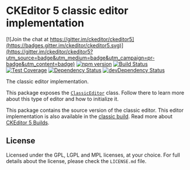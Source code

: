 CKEditor 5 classic editor implementation
========================================

[![Join the chat at https://gitter.im/ckeditor/ckeditor5](https://badges.gitter.im/ckeditor/ckeditor5.svg)](https://gitter.im/ckeditor/ckeditor5?utm_source=badge&utm_medium=badge&utm_campaign=pr-badge&utm_content=badge)
[![npm version](https://badge.fury.io/js/%40ckeditor%2Fckeditor5-editor-classic.svg)](https://www.npmjs.com/package/@ckeditor/ckeditor5-editor-classic)
[![Build Status](https://travis-ci.org/ckeditor/ckeditor5-editor-classic.svg?branch=master)](https://travis-ci.org/ckeditor/ckeditor5-editor-classic)
[![Test Coverage](https://codeclimate.com/github/ckeditor/ckeditor5-editor-classic/badges/coverage.svg)](https://codeclimate.com/github/ckeditor/ckeditor5-editor-classic/coverage)
[![Dependency Status](https://david-dm.org/ckeditor/ckeditor5-editor-classic/status.svg)](https://david-dm.org/ckeditor/ckeditor5-editor-classic)
[![devDependency Status](https://david-dm.org/ckeditor/ckeditor5-editor-classic/dev-status.svg)](https://david-dm.org/ckeditor/ckeditor5-editor-classic?type=dev)

The classic editor implementation.

This package exposes the [`ClassicEditor`](https://ckeditor5.github.io/docs/nightly/ckeditor5/latest/api/module_editor-classic_classiceditor-ClassicEditor.html) class. Follow there to learn more about this type of editor and how to initialize it.

This package contains the source version of the classic editor. This editor implementation is also available in the [classic build](https://www.npmjs.com/package/@ckeditor/ckeditor5-build-classic). Read more about [CKEditor 5 Builds](https://ckeditor5.github.io/docs/nightly/ckeditor5/latest/builds/index.html).

## License

Licensed under the GPL, LGPL and MPL licenses, at your choice. For full details about the license, please check the `LICENSE.md` file.
